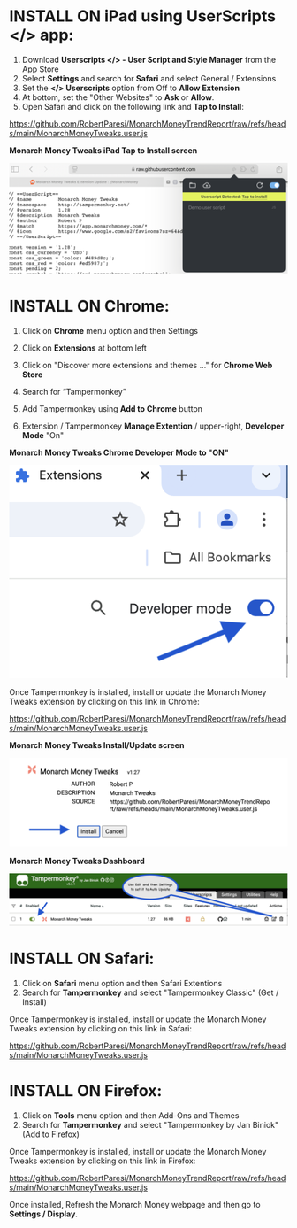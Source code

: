 # INSTALL ON iPad using UserScripts </> app:

1. Download **Userscripts </> - User Script and Style Manager** from the App Store
2. Select **Settings** and search for **Safari** and select General / Extensions
3. Set the **</> Userscripts** option from Off to **Allow Extension**
4. At bottom, set the "Other Websites" to **Ask** or **Allow**.
5. Open Safari and click on the following link and **Tap to Install**:

https://github.com/RobertParesi/MonarchMoneyTrendReport/raw/refs/heads/main/MonarchMoneyTweaks.user.js

**Monarch Money Tweaks iPad Tap to Install screen**

![Settings](/images/MM_iPad1.PNG)



# INSTALL ON Chrome:

1. Click on **Chrome** menu option and then Settings
2. Click on **Extensions** at bottom left
3. Click on "Discover more extensions and themes …" for **Chrome Web Store**
4. Search for “Tampermonkey”
5. Add Tampermonkey using **Add to Chrome** button

6. Extension / Tampermonkey **Manage Extention** / upper-right, **Developer Mode** "On"

**Monarch Money Tweaks Chrome Developer Mode to "ON"**

![Settings](/images/MM_Chrome2.png)

Once Tampermonkey is installed, install or update the Monarch Money Tweaks extension by clicking on this link in Chrome:

https://github.com/RobertParesi/MonarchMoneyTrendReport/raw/refs/heads/main/MonarchMoneyTweaks.user.js


**Monarch Money Tweaks Install/Update screen**

![Settings](/images/MM_Chrome3.png)

**Monarch Money Tweaks Dashboard**

![Settings](/images/MM_Chrome1.png)




# INSTALL ON Safari:

1. Click on **Safari** menu option and then Safari Extentions
2. Search for **Tampermonkey** and select "Tampermonkey Classic" (Get / Install)
   
Once Tampermonkey is installed, install or update the Monarch Money Tweaks extension by clicking on this link in Safari:

https://github.com/RobertParesi/MonarchMoneyTrendReport/raw/refs/heads/main/MonarchMoneyTweaks.user.js


# INSTALL ON Firefox:

1. Click on **Tools** menu option and then Add-Ons and Themes
2. Search for **Tampermonkey** and select "Tampermonkey by Jan Biniok" (Add to Firefox)
   
Once Tampermonkey is installed, install or update the Monarch Money Tweaks extension by clicking on this link in Firefox:

https://github.com/RobertParesi/MonarchMoneyTrendReport/raw/refs/heads/main/MonarchMoneyTweaks.user.js



Once installed, Refresh the Monarch Money webpage and then go to **Settings / Display**.
